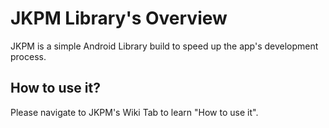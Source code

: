 # JKPM Library's Overview

JKPM is a simple Android Library build to speed up the app's development process.

## How to use it?
Please navigate to JKPM's Wiki Tab to learn "How to use it".
